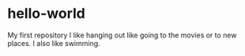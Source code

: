 # hello-world
My first repository
I like hanging out like going to the movies or to new places. I also like swimming.
